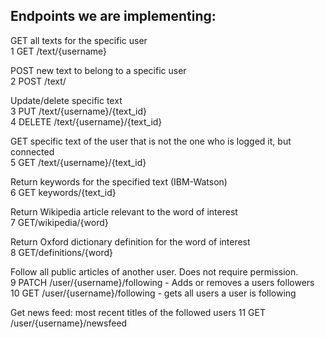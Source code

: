 ## Endpoints we are implementing:

GET all texts for the specific user  
1 GET /text/{username}  

POST new text to belong to a specific user  
2 POST /text/

Update/delete specific text   
3 PUT /text/{username}/{text_id}    
4 DELETE /text/{username}/{text_id}    

GET specific text of the user that is not the one who is logged it, but connected   
5 GET /text/{username}/{text_id}  

Return keywords for the specified text (IBM-Watson)  
6 GET keywords/{text_id}  

Return Wikipedia article relevant to the word of interest  
7 GET/wikipedia/{word}  

Return Oxford dictionary definition for the word of interest  
8 GET/definitions/{word}  

Follow all public articles of another user. Does not require permission.    
9 PATCH /user/{username}/following - Adds or removes a users followers  
10 GET /user/{username}/following - gets all users a user is following  

Get news feed: most recent titles of the followed users
11 GET /user/{username}/newsfeed
